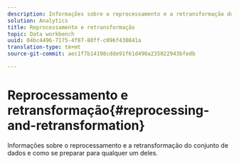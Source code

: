 ```yaml
---
description: Informações sobre o reprocessamento e a retransformação do conjunto de dados e como se preparar para qualquer um deles.
solution: Analytics
title: Reprocessamento e retransformação
topic: Data workbench
uuid: 04bc4496-7175-4f87-80ff-c096f430841a
translation-type: tm+mt
source-git-commit: aec1f7b14198cdde91f61d490a235022943bfedb

---
```



# Reprocessamento e retransformação{#reprocessing-and-retransformation}

Informações sobre o reprocessamento e a retransformação do conjunto de dados e como se preparar para qualquer um deles.
